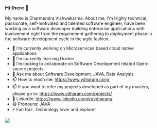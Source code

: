 ### Hi there 👋

<!--
**dharm18/dharm18** is a ✨ _special_ ✨ repository because its `README.md` (this file) appears on your GitHub profile.

Here are some ideas to get you started:

- 🔭 I’m currently working on ...
- 🌱 I’m currently learning ...
- 👯 I’m looking to collaborate on ...
- 🤔 I’m looking for help with ...
- 💬 Ask me about ...
- 📫 How to reach me: ...
- 😄 Pronouns: ...
- ⚡ Fun fact: ...
-->

My name is Dharmendra Vishwakarma. About me, I'm Highly technical, passionate, self-motivated and talented software engineer, have been working as a software developer building enterprise applications with involvement right from the requirement gathering to deployment phase in the software development cycle in the agile fashion.

- 🔭 I’m currently working on Microservices based cloud native applications
- 🌱 I’m currently learning Docker
- 👯 I’m looking to collaborate on Software Development related Open-source projects
- 💬 Ask me about Software Development, JAVA, Data Analysis
- 📫 How to reach me: https://www.vdharam.com/
- 📫 If you want to refer my projects developed as part of my masters, please go to: https://www.vdharam.com/projects/
- 💼 LinkedIn: https://www.linkedin.com/in/vdharam/
- 😄 Pronouns: JAVA
- ⚡ Fun fact: Technology lover and explorer

<a href="https://github.com/dharm18/dharm18">
  <img align="left" src="https://github-readme-stats.vercel.app/api?username=dharm18&theme=radical"/>
</a>

